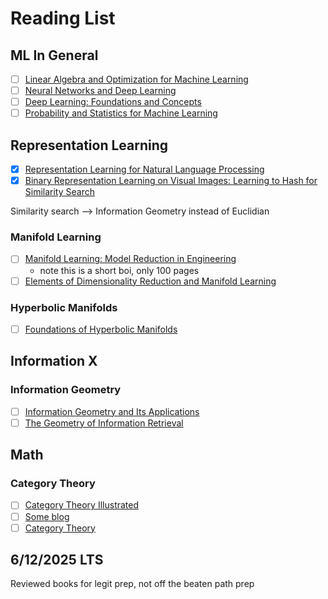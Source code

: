 # Reading List

## ML In General

- [ ] [Linear Algebra and Optimization for Machine Learning](https://www.amazon.com/Linear-Algebra-Optimization-Machine-Learning/dp/3030403432)
- [ ] [Neural Networks and Deep Learning](https://www.amazon.com/Neural-Networks-Deep-Learning-Textbook/dp/3031296419/)
- [ ] [Deep Learning: Foundations and Concepts](https://www.amazon.com/Deep-Learning-Foundations-Christopher-Bishop/dp/3031454677/)
- [ ] [Probability and Statistics for Machine Learning](https://www.amazon.com/Probability-Statistics-Machine-Learning-Textbook/dp/3031532813/)

## Representation Learning

- [x] [Representation Learning for Natural Language Processing](https://www.amazon.com/Representation-Learning-Natural-Language-Processing/dp/9819915996/ref=sr_1_2?)
- [x] [Binary Representation Learning on Visual Images: Learning to Hash for Similarity Search](https://www.amazon.com/Binary-Representation-Learning-Visual-Images-ebook/dp/B0CX83R73K/ref=tmm_kin_swatch_0?)

Similarity search --> Information Geometry instead of Euclidian

### Manifold Learning

- [ ] [Manifold Learning: Model Reduction in Engineering](https://www.amazon.com/Manifold-Learning-Reduction-Engineering-SpringerBriefs/dp/3031527631/)
  - note this is a short boi, only 100 pages
- [ ] [Elements of Dimensionality Reduction and Manifold Learning](https://www.amazon.com/Elements-Dimensionality-Reduction-Manifold-Learning/dp/3031106016/)

### Hyperbolic Manifolds

- [ ] [Foundations of Hyperbolic Manifolds](https://www.amazon.com/Foundations-Hyperbolic-Manifolds-Graduate-Mathematics-ebook/dp/B07ZJFHMJP/ref=sr_1_9)

## Information X

### Information Geometry

- [ ] [Information Geometry and Its Applications](https://www.amazon.com/Information-Geometry-Applications-Mathematical-Sciences-ebook/dp/B01BDF0CQM/)
- [ ] [The Geometry of Information Retrieval](https://www.amazon.com/dp/0521838053/?coliid=I40KQGIL1NIM&colid=3M8G20A16V58O&psc=1&ref_=list_c_wl_lv_ov_lig_dp_it)

## Math

### Category Theory

- [ ] [Category Theory Illustrated](https://abuseofnotation.github.io/category-theory-illustrated/00_about/)
- [ ] [Some blog](https://k-bx.github.io/articles/boring-monoid-category.html)
- [ ] [Category Theory](https://www.amazon.com/Category-Theory-Oxford-Logic-Guides/dp/0199237182)

## 6/12/2025 LTS

Reviewed books for legit prep, not off the beaten path prep
